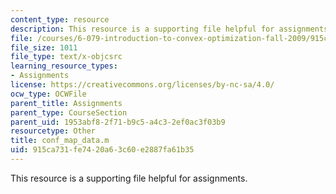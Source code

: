 ```yaml
---
content_type: resource
description: This resource is a supporting file helpful for assignments.
file: /courses/6-079-introduction-to-convex-optimization-fall-2009/915ca731fe7420a63c60e2887fa61b35_conf_map_data.m
file_size: 1011
file_type: text/x-objcsrc
learning_resource_types:
- Assignments
license: https://creativecommons.org/licenses/by-nc-sa/4.0/
ocw_type: OCWFile
parent_title: Assignments
parent_type: CourseSection
parent_uid: 1953abf8-2f71-b9c5-a4c3-2ef0ac3f03b9
resourcetype: Other
title: conf_map_data.m
uid: 915ca731-fe74-20a6-3c60-e2887fa61b35
---
```

This resource is a supporting file helpful for assignments.